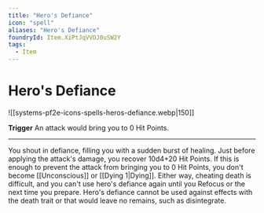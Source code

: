 ```yaml
---
title: "Hero's Defiance"
icon: "spell"
aliases: "Hero's Defiance"
foundryId: Item.XiPtJqVVOJ0uSW2Y
tags:
  - Item
---
```


# Hero's Defiance
![[systems-pf2e-icons-spells-heros-defiance.webp|150]]

**Trigger** An attack would bring you to 0 Hit Points.

* * *

You shout in defiance, filling you with a sudden burst of healing. Just before applying the attack's damage, you recover 10d4+20 Hit Points. If this is enough to prevent the attack from bringing you to 0 Hit Points, you don't become [[Unconscious]] or [[Dying 1|Dying]]. Either way, cheating death is difficult, and you can't use hero's defiance again until you Refocus or the next time you prepare. Hero's defiance cannot be used against effects with the death trait or that would leave no remains, such as disintegrate.
